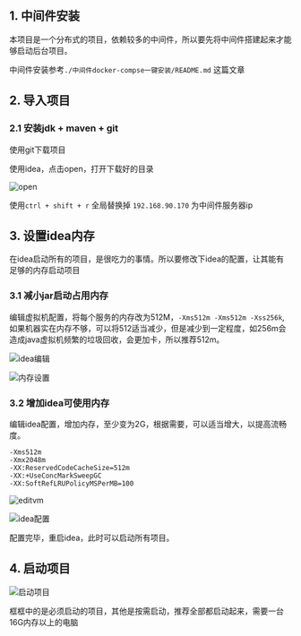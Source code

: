 ## 1. 中间件安装

本项目是一个分布式的项目，依赖较多的中间件，所以要先将中间件搭建起来才能够启动后台项目。

中间件安装参考`./中间件docker-compse一键安装/README.md` 这篇文章

## 2. 导入项目

### 2.1 安装jdk + maven + git

使用git下载项目


使用idea，点击open，打开下载好的目录

![open](./img/开发环境搭建/open.png)


使用`ctrl + shift + r` 全局替换掉 `192.168.90.170` 为中间件服务器ip

## 3. 设置idea内存

在idea启动所有的项目，是很吃力的事情。所以要修改下idea的配置，让其能有足够的内存启动项目

### 3.1 减小jar启动占用内存

编辑虚拟机配置，将每个服务的内存改为512M，`-Xms512m -Xms512m -Xss256k`,如果机器实在内存不够，可以将512适当减少，但是减少到一定程度，如256m会造成java虚拟机频繁的垃圾回收，会更加卡，所以推荐512m。

![idea编辑](./img/开发环境搭建/idea编辑.png)

![内存设置](./img/开发环境搭建/内存设置.png)

### 3.2 增加idea可使用内存

编辑idea配置，增加内存，至少变为2G，根据需要，可以适当增大，以提高流畅度。

```vmoptions
-Xms512m
-Xmx2048m
-XX:ReservedCodeCacheSize=512m
-XX:+UseConcMarkSweepGC
-XX:SoftRefLRUPolicyMSPerMB=100
```

![editvm](img/开发环境搭建/editvm.png)

![idea配置](img/开发环境搭建/idea配置.png)

配置完毕，重启idea，此时可以启动所有项目。

## 4. 启动项目

![启动项目](./img/开发环境搭建/项目.png)

框框中的是必须启动的项目，其他是按需启动，推荐全部都启动起来，需要一台16G内存以上的电脑

